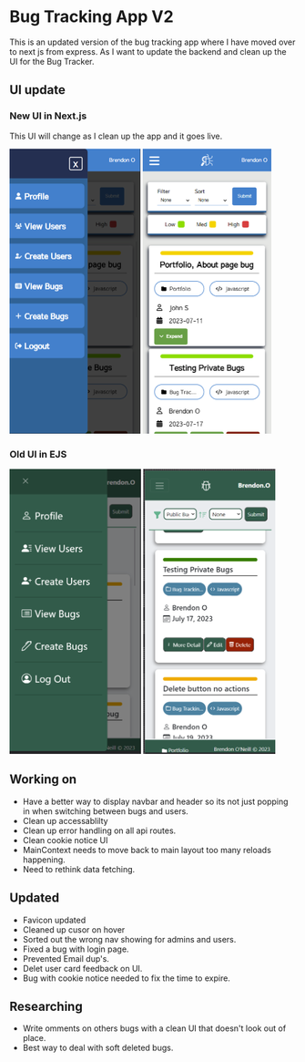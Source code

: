 # Bug Tracking App V2
This is an updated version of the bug tracking app where I have moved over to next js from express. As I want to update the backend and clean up the UI for the Bug Tracker.

## UI update
### New UI in Next.js
This UI will change as I clean up the app and it goes live. 

<img src="public/new-bug-1.png" height="500"> <img src="public/new-bug-2.png" height="500">

### Old UI in EJS
<img src="public/old-bug-1.png" height="500"> <img src="public/old-bug-2.png" height="500">
 

## Working on
- Have a better way to display navbar and header so its not just popping in when switching between bugs and users.
- Clean up accessablilty
- Clean up error handling on all api routes.
- Clean cookie notice UI
- MainContext needs to move back to main layout too many reloads happening.
- Need to rethink data fetching. 

## Updated
- Favicon updated
- Cleaned up cusor on hover
- Sorted out the wrong nav showing for admins and users.
- Fixed a bug with login page.
- Prevented Email dup's.
- Delet user card feedback on UI.
- Bug with cookie notice needed to fix the time to expire. 

## Researching
- Write omments on others bugs with a clean UI that doesn't look out of place. 
- Best way to deal with soft deleted bugs.

